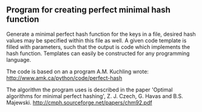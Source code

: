Program for creating perfect minimal hash function
--------------------------------------------------

Generate a minimal perfect hash function for the keys in a file,
desired hash values may be specified within this file as well.
A given code template is filled with parameters, such that the
output is code which implements the hash function.
Templates can easily be constructed for any programming language.

The code is based on an a program A.M. Kuchling wrote:
http://www.amk.ca/python/code/perfect-hash

The algorithm the program uses is described in the paper
'Optimal algorithms for minimal perfect hashing',
Z. J. Czech, G. Havas and B.S. Majewski.
http://cmph.sourceforge.net/papers/chm92.pdf
